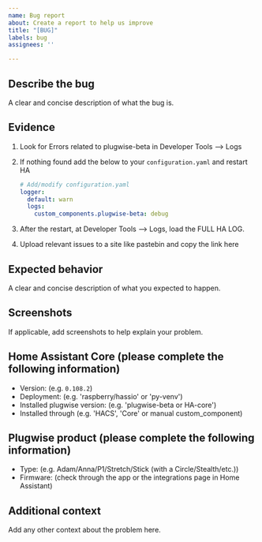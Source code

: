 ```yaml
---
name: Bug report
about: Create a report to help us improve
title: "[BUG]"
labels: bug
assignees: ''

---
```


## Describe the bug

A clear and concise description of what the bug is.

## Evidence

 1. Look for Errors related to plugwise-beta in Developer Tools --> Logs

 2. If nothing found add the below to your `configuration.yaml` and restart HA

    ```yaml
    # Add/modify configuration.yaml
    logger:
      default: warn
      logs:
        custom_components.plugwise-beta: debug
    ```

 3. After the restart, at Developer Tools --> Logs, load the FULL HA LOG.

 4. Upload relevant issues to a site like pastebin and copy the link here

## Expected behavior

A clear and concise description of what you expected to happen.

## Screenshots

If applicable, add screenshots to help explain your problem.

## Home Assistant Core (please complete the following information)

  - Version: (e.g. `0.108.2`)
  - Deployment: (e.g. 'raspberry/hassio' or 'py-venv')
  - Installed plugwise version: (e.g. 'plugwise-beta or HA-core')
  - Installed through (e.g. 'HACS', 'Core' or manual custom_component)

## Plugwise product (please complete the following information)

  - Type: (e.g. Adam/Anna/P1/Stretch/Stick (with a Circle/Stealth/etc.))
  - Firmware: (check through the app or the integrations page in Home Assistant)

## Additional context

Add any other context about the problem here.
